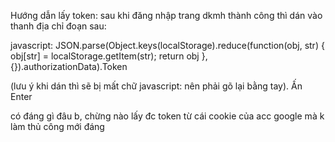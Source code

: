     
Hướng dẫn lấy token: sau khi đăng nhập trang dkmh thành công thì dán vào thanh địa chỉ đoạn sau:

javascript: JSON.parse(Object.keys(localStorage).reduce(function(obj, str) { obj[str] = localStorage.getItem(str); return obj }, {}).authorizationData).Token 

(lưu ý khi dán thì sẽ bị mất chữ javascript: nên phải gõ lại bằng tay). Ấn Enter



có đáng gì đâu b, chừng nào lấy đc token từ cái cookie của acc google mà k làm thủ công mới đáng
